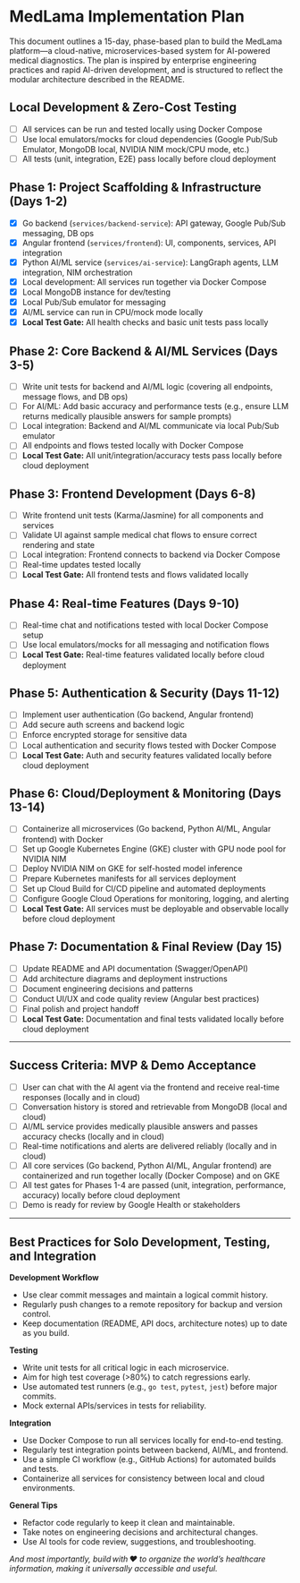 # MedLama Implementation Plan

This document outlines a 15-day, phase-based plan to build the MedLama platform—a cloud-native, microservices-based system for AI-powered medical diagnostics. The plan is inspired by enterprise engineering practices and rapid AI-driven development, and is structured to reflect the modular architecture described in the README.

## Local Development & Zero-Cost Testing
- [ ] All services can be run and tested locally using Docker Compose
- [ ] Use local emulators/mocks for cloud dependencies (Google Pub/Sub Emulator, MongoDB local, NVIDIA NIM mock/CPU mode, etc.)
- [ ] All tests (unit, integration, E2E) pass locally before cloud deployment

## Phase 1: Project Scaffolding & Infrastructure (Days 1-2)
- [x] Go backend (`services/backend-service`): API gateway, Google Pub/Sub messaging, DB ops
- [x] Angular frontend (`services/frontend`): UI, components, services, API integration
- [x] Python AI/ML service (`services/ai-service`): LangGraph agents, LLM integration, NIM orchestration
- [x] Local development: All services run together via Docker Compose
- [x] Local MongoDB instance for dev/testing
- [x] Local Pub/Sub emulator for messaging
- [x] AI/ML service can run in CPU/mock mode locally
- [x] **Local Test Gate:** All health checks and basic unit tests pass locally

## Phase 2: Core Backend & AI/ML Services (Days 3-5)
- [ ] Write unit tests for backend and AI/ML logic (covering all endpoints, message flows, and DB ops)
- [ ] For AI/ML: Add basic accuracy and performance tests (e.g., ensure LLM returns medically plausible answers for sample prompts)
- [ ] Local integration: Backend and AI/ML communicate via local Pub/Sub emulator
- [ ] All endpoints and flows tested locally with Docker Compose
- [ ] **Local Test Gate:** All unit/integration/accuracy tests pass locally before cloud deployment

## Phase 3: Frontend Development (Days 6-8)
- [ ] Write frontend unit tests (Karma/Jasmine) for all components and services
- [ ] Validate UI against sample medical chat flows to ensure correct rendering and state
- [ ] Local integration: Frontend connects to backend via Docker Compose
- [ ] Real-time updates tested locally
- [ ] **Local Test Gate:** All frontend tests and flows validated locally

## Phase 4: Real-time Features (Days 9-10)
- [ ] Real-time chat and notifications tested with local Docker Compose setup
- [ ] Use local emulators/mocks for all messaging and notification flows
- [ ] **Local Test Gate:** Real-time features validated locally before cloud deployment

## Phase 5: Authentication & Security (Days 11-12)
- [ ] Implement user authentication (Go backend, Angular frontend)
- [ ] Add secure auth screens and backend logic
- [ ] Enforce encrypted storage for sensitive data
- [ ] Local authentication and security flows tested with Docker Compose
- [ ] **Local Test Gate:** Auth and security features validated locally before cloud deployment

## Phase 6: Cloud/Deployment & Monitoring (Days 13-14)
- [ ] Containerize all microservices (Go backend, Python AI/ML, Angular frontend) with Docker
- [ ] Set up Google Kubernetes Engine (GKE) cluster with GPU node pool for NVIDIA NIM
- [ ] Deploy NVIDIA NIM on GKE for self-hosted model inference
- [ ] Prepare Kubernetes manifests for all services deployment
- [ ] Set up Cloud Build for CI/CD pipeline and automated deployments
- [ ] Configure Google Cloud Operations for monitoring, logging, and alerting
- [ ] **Local Test Gate:** All services must be deployable and observable locally before cloud deployment

## Phase 7: Documentation & Final Review (Day 15)
- [ ] Update README and API documentation (Swagger/OpenAPI)
- [ ] Add architecture diagrams and deployment instructions
- [ ] Document engineering decisions and patterns
- [ ] Conduct UI/UX and code quality review (Angular best practices)
- [ ] Final polish and project handoff
- [ ] **Local Test Gate:** Documentation and final tests validated locally before cloud deployment

---
## Success Criteria: MVP & Demo Acceptance

- [ ] User can chat with the AI agent via the frontend and receive real-time responses (locally and in cloud)
- [ ] Conversation history is stored and retrievable from MongoDB (local and cloud)
- [ ] AI/ML service provides medically plausible answers and passes accuracy checks (locally and in cloud)
- [ ] Real-time notifications and alerts are delivered reliably (locally and in cloud)
- [ ] All core services (Go backend, Python AI/ML, Angular frontend) are containerized and run together locally (Docker Compose) and on GKE
- [ ] All test gates for Phases 1-4 are passed (unit, integration, performance, accuracy) locally before cloud deployment
- [ ] Demo is ready for review by Google Health or stakeholders

---
## Best Practices for Solo Development, Testing, and Integration

**Development Workflow**
- Use clear commit messages and maintain a logical commit history.
- Regularly push changes to a remote repository for backup and version control.
- Keep documentation (README, API docs, architecture notes) up to date as you build.

**Testing**
- Write unit tests for all critical logic in each microservice.
- Aim for high test coverage (>80%) to catch regressions early.
- Use automated test runners (e.g., `go test`, `pytest`, `jest`) before major commits.
- Mock external APIs/services in tests for reliability.

**Integration**
- Use Docker Compose to run all services locally for end-to-end testing.
- Regularly test integration points between backend, AI/ML, and frontend.
- Use a simple CI workflow (e.g., GitHub Actions) for automated builds and tests.
- Containerize all services for consistency between local and cloud environments.

**General Tips**
- Refactor code regularly to keep it clean and maintainable.
- Take notes on engineering decisions and architectural changes.
- Use AI tools for code review, suggestions, and troubleshooting.

*And most importantly, build with ❤️ to organize the world’s healthcare information, making it universally accessible and useful.*
